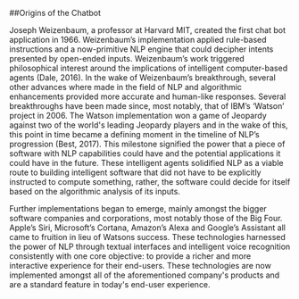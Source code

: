 ##Origins of the Chatbot

Joseph Weizenbaum, a professor at Harvard MIT, created the first chat bot application in 1966. Weizenbaum’s implementation applied rule-based instructions and a now-primitive NLP engine that could decipher intents presented by open-ended inputs. Weizenbaum’s work triggered philosophical interest around the implications of intelligent computer-based agents (Dale, 2016).  In the wake of Weizenbaum’s breakthrough, several other advances where made in the field of NLP and algorithmic enhancements provided more accurate and human-like responses. Several breakthroughs have been made since, most notably, that of IBM’s ‘Watson’ project in 2006.  The Watson implementation won a game of Jeopardy against two of the world's leading Jeopardy players and in the wake of this, this point in time became a defining moment in the timeline of NLP’s progression (Best, 2017). This milestone signified the power that a piece of software with NLP capabilities could have and the potential applications it could have in the future. These intelligent agents solidified NLP as a viable route to building intelligent software that did not have to be explicitly instructed to compute something, rather, the software could decide for itself based on the algorithmic analysis of its inputs. 

Further implementations began to emerge, mainly amongst the bigger software companies and corporations, most notably those of the Big Four. Apple’s Siri, Microsoft’s Cortana, Amazon’s Alexa and Google’s Assistant all came to fruition in lieu of Watsons success. These technologies harnessed the power of NLP through textual interfaces and intelligent voice recognition consistently with one core objective: to provide a richer and more interactive experience for their end-users. These technologies are now implemented amongst all of the aforementioned company's products and are a standard feature in today's end-user experience.

<!--NLP (no mention of natural language processing in this section-->
